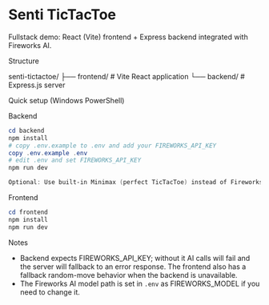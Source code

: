 # Senti TicTacToe

Fullstack demo: React (Vite) frontend + Express backend integrated with Fireworks AI.

Structure

senti-tictactoe/
├── frontend/                 # Vite React application
└── backend/                  # Express.js server

Quick setup (Windows PowerShell)

Backend

```powershell
cd backend
npm install
# copy .env.example to .env and add your FIREWORKS_API_KEY
copy .env.example .env
# edit .env and set FIREWORKS_API_KEY
npm run dev

Optional: Use built-in Minimax (perfect TicTacToe) instead of Fireworks AI by setting `USE_FIREWORKS=false` in your `.env`. If you want to use Fireworks but keep safety checks, set `USE_FIREWORKS=true` and provide `FIREWORKS_API_KEY`.
```

Frontend

```powershell
cd frontend
npm install
npm run dev
```

Notes
- Backend expects FIREWORKS_API_KEY; without it AI calls will fail and the server will fallback to an error response. The frontend also has a fallback random-move behavior when the backend is unavailable.
- The Fireworks AI model path is set in `.env` as FIREWORKS_MODEL if you need to change it.
